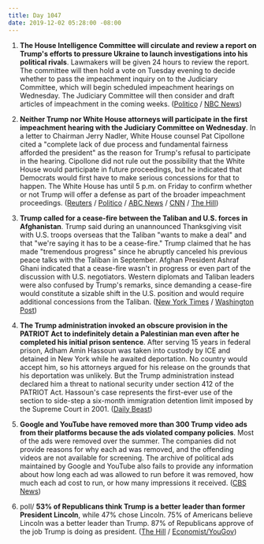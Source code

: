```yaml
---
title: Day 1047
date: 2019-12-02 05:28:00 -08:00
---
```


1. **The House Intelligence Committee will circulate and review a report on Trump's efforts to pressure Ukraine to launch investigations into his political rivals**. Lawmakers will be given 24 hours to review the report. The committee will then hold a vote on Tuesday evening to decide whether to pass the impeachment inquiry on to the Judiciary Committee, which will begin scheduled impeachment hearings on Wednesday. The Judiciary Committee will then consider and draft articles of impeachment in the coming weeks. ([Politico](https://www.politico.com/news/2019/11/30/intelligence-committee-draft-ukraine-report-074518) / [NBC News](https://www.nbcnews.com/politics/trump-impeachment-inquiry/house-intelligence-committee-vote-impeachment-report-n1093701))

2. **Neither Trump nor White House attorneys will participate in the first impeachment hearing with the Judiciary Committee on Wednesday**. In a letter to Chairman Jerry Nadler, White House counsel Pat Cipollone cited a "complete lack of due process and fundamental fairness afforded the president" as the reason for Trump's refusal to participate in the hearing. Cipollone did not rule out the possibility that the White House would participate in future proceedings, but he indicated that Democrats would first have to make serious concessions for that to happen. The White House has until 5 p.m. on Friday to confirm whether or not Trump will offer a defense as part of the broader impeachment proceedings. ([Reuters](https://www.reuters.com/article/us-usa-trump-impeachment-idUSKBN1Y50XP) / [Politico](https://www.politico.com/news/2019/12/01/trump-impeachment-response-house-judiciary-074712) / [ABC News](https://abcnews.go.com/Politics/trump-lawyers-wont-participate-upcoming-impeachment-hearing-sources/story?id=67420879) / [CNN](https://www.cnn.com/2019/12/01/politics/white-house-not-participating-judiciary-hearing-impeachment/index.html) / [The Hill](https://thehill.com/homenews/administration/472547-white-house-wont-participate-in-first-judiciary-impeachment-hearing))

3. **Trump called for a cease-fire between the Taliban and U.S. forces in Afghanistan**. Trump said during an unannounced Thanksgiving visit with U.S. troops overseas that the Taliban "wants to make a deal" and that "we're saying it has to be a cease-fire." Trump claimed that he has made "tremendous progress" since he abruptly canceled his previous peace talks with the Taliban in September. Afghan President Ashraf Ghani indicated that a cease-fire wasn't in progress or even part of the discussion with U.S. negotiators. Western diplomats and Taliban leaders were also confused by Trump's remarks, since demanding a cease-fire would constitute a sizable shift in the U.S. position and would require additional concessions from the Taliban. ([New York Times](https://www.nytimes.com/2019/11/29/world/asia/afghanistan-taliban-peace-talks-ghani-trump.html) / [Washington Post](https://www.washingtonpost.com/national-security/trumps-talk-of-afghanistan-cease-fire-appears-to-surprise-the-taliban-afghan-government/2019/11/29/3a661a34-12d1-11ea-b0fc-62cc38411ebb_story.html))

4. **The Trump administration invoked an obscure provision in the PATRIOT Act to indefinitely detain a Palestinian man even after he completed his initial prison sentence**. After serving 15 years in federal prison, Adham Amin Hassoun was taken into custody by ICE and detained in New York while he awaited deportation. No country would accept him, so his attorneys argued for his release on the grounds that his deportation was unlikely. But the Trump administration instead declared him a threat to national security under section 412 of the PATRIOT Act. Hassoun's case represents the first-ever use of the section to side-step a six-month immigration detention limit imposed by the Supreme Court in 2001. ([Daily Beast](https://www.thedailybeast.com/trump-invokes-patriot-act-to-detain-palestinian-adham-amin-hassoun-forever))

5. **Google and YouTube have removed more than 300 Trump video ads from their platforms because the ads violated company policies**. Most of the ads were removed over the summer. The companies did not provide reasons for why each ad was removed, and the offending videos are not available for screening. The archive of political ads maintained by Google and YouTube also fails to provide any information about how long each ad was allowed to run before it was removed, how much each ad cost to run, or how many impressions it received. ([CBS News](https://www.cbsnews.com/news/300-trump-ads-taken-down-by-google-youtube-60-minutes-2019-12-01/))

6. poll/ **53% of Republicans think Trump is a better leader than former President Lincoln**, while 47% chose Lincoln. 75% of Americans believe Lincoln was a better leader than Trump. 87% of Republicans approve of the job Trump is doing as president. ([The Hill](https://thehill.com/homenews/administration/472460-poll-majority-of-republicans-say-trump-better-president-than-lincoln) / [Economist/YouGov](https://d25d2506sfb94s.cloudfront.net/cumulus_uploads/document/a10nw9wbas/econTabReport.pdf))